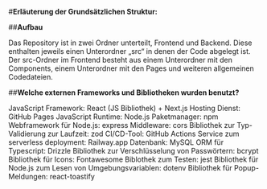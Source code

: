 #**Erläuterung der Grundsätzlichen Struktur:**

##**Aufbau**

Das Repository ist in zwei Ordner unterteilt, Frontend und Backend. Diese enthalten jeweils einen Unterordner „src“ in denen der Code abgelegt ist. Der src-Ordner im Frontend besteht aus einem Unterordner mit den Components, einem Unterordner mit den Pages und weiteren allgemeinen Codedateien.


##**Welche externen Frameworks und Bibliotheken wurden benutzt?**

JavaScript Framework: React (JS Bibliothek) + Next.js
Hosting Dienst: GitHub Pages
JavaScript Runtime: Node.js
Paketmanager: npm
Webframework für Node.js: express
Middleware: cors
Bibliothek zur Typ-Validierung zur Laufzeit: zod
CI/CD-Tool: GitHub Actions
Service zum serverless deployment: Railway.app
Datenbank: MySQL
ORM für Typescript: Drizzle
Bibliothek zur Verschlüsselung von Passwörtern: bcrypt
Bibliothek für Icons: Fontawesome
Biblothek zum Testen: jest
Bibliothek für Node.js zum Lesen von Umgebungsvariablen: dotenv
Bibliothek für Popup-Meldungen: react-toastify 